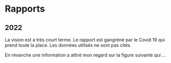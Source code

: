 # Rapports

## 2022

La vision est a trés court terme. Le rapport est gangréné par le Covid 19 qui prend toute la place. Les données utilisés ne sont pas cités.

En revanche une information a attiré mon regard sur la figure suivante qui ...


```{image} 2022/Docs/data-avalability-SDG-capture.png


```